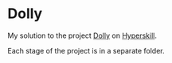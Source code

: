 # Dolly

My solution to the project [Dolly](https://hyperskill.org/projects/312?track=48) on [Hyperskill](https://hyperskill.org).

Each stage of the project is in a separate folder.
